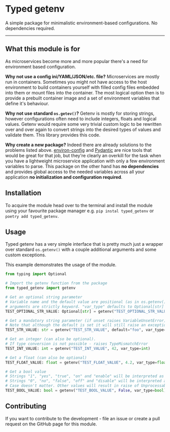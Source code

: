 # Typed getenv

A simple package for minimalistic environment-based configurations. No dependencies required.

---

## What this module is for

As microservices become more and more popular there's a need for environment based configuration.

**Why not use a config ini/YAML/JSON/etc. file?** Microservices are mostly run in containers. Sometimes you might not
have access to the host environment to build containers yourself with filled config files embedded into them or mount
files into the container. The most logical option then is to provide a prebuilt container image and a set of environment
variables that define it's behaviour.

**Why not use standard `os.getev()`?** Getenv is mostly for storing strings, however configurations often need to
include integers, floats and logical values. Getenv would require some very trivial custom logic to be rewritten over
and over again to convert strings into the desired types of values and validate them. This library provides this code.

**Why create a new package?** Indeed there are already solutions to the problems listed above.
[environ-config](https://pypi.org/project/environ-config/) and [Pydantic](https://pypi.org/project/pydantic/) are nice
tools that would be great for that job, but they're clearly an overkill for the task when you have a lightweight
microservice application with only a few environment variables to parse. This package on the other hand has **no
dependencies** and provides global access to the needed variables across all your application **no initialization and
configuration required**.

## Installation

To acquire the module head over to the terminal and install the module using your favourite package manager e.g.
`pip instal typed_getenv` or `poetry add typed_getenv`.

## Usage

Typed getenv has a very simple interface that is pretty much just a wrapper over standard `os.getenv()` with a couple
additional arguments and some custom exceptions.

This example demonstrates the usage of the module.

```python
from typing import Optional

# Import the getenv function from the package
from typed_getenv import getenv

# Get an optional string parameter
# Variable name and the default value are positional (as in os.getenv()) but "var_type" and "optional"
# arguments are strictly keyword. "var_type" defaults to Optional[str] and "optional" defaults to False.
TEST_OPTIONAL_STR_VALUE: Optional[str] = getenv("TEST_OPTIONAL_STR_VALUE", optional=True)

# Get a mandatory string parameter (if unset raises VariableUnsetError)
# Note that although the default is set it will still raise an exception unless the "optional" argument is set to True
TEST_STR_VALUE: str = getenv("TEST_STR_VALUE", default="foo", var_type=str)

# Get an integer (can also be optional).
# If type conversion is not possible - raises TypeMismatchError
TEST_INT_VALUE: int = getenv("TEST_INT_VALUE", 42, var_type=int)

# Get a float (can also be optional)
TEST_FLOAT_VALUE: float = getenv("TEST_FLOAT_VALUE", 4.2, var_type=float)

# Get a bool value
# Strings "1", "yes", "true", "on" and "enable" will be interpreted as True
# Strings "0", "no", "false", "off" and "disable" will be interpreted as False
# Case doesn't matter. Other values will result in raise of UnprocessableValueError
TEST_BOOL_VALUE: bool = getenv("TEST_BOOL_VALUE", False, var_type=bool)
```

## Contributing

If you want to contribute to the development - file an issue or create a pull request on the GitHub page for this
module.
